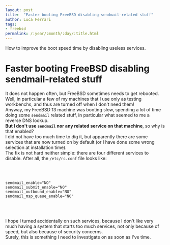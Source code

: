 ```yaml
---
layout: post
title:  "Faster booting FreeBSD disabling sendmail-related stuff"
author: Luca Ferrari
tags:
- freebsd
permalink: /:year/:month/:day/:title.html
---
```

How to improve the boot speed time by disabling useless services.

# Faster booting FreeBSD disabling sendmail-related stuff

It does not happen often, but FreeBSD sometimes needs to get rebooted. Well, in particular a few of my machines that I use only as testing workbenchs, and thus are turned off when I don't need them!
<br/>
Anyway, my FreeBSD 13 machine was booting slow, spending a lot of time doing some `sendmail` related stuff, in particular what seemed to me a reverse DNS lookup.
<br/>
**But I don't use `sendmail` nor any related service on that machine**, so why is that enabled?
<br/>
I did not have too much time to dig it, but apparently there are some services that are now turned on by default (or I have done some wrong selection at installation time).
<br/>
The fix is not hard neither simple: there are four different services to disable.
After all, the `/etc/rc.conf` file looks like:

<br/>
<br/>

``` shell
sendmail_enable="NO"
sendmail_submit_enable="NO"
sendmail_outbound_enable="NO"
sendmail_msp_queue_enable="NO"
```
<br/>
<br/>

I hope I turned accidentally on such services, because I don't like very much having a system that starts too much services, not only because of speed, but also because of security concerns.
<br/>
Surely, this is something I need to investigate on as soon as I've time.
